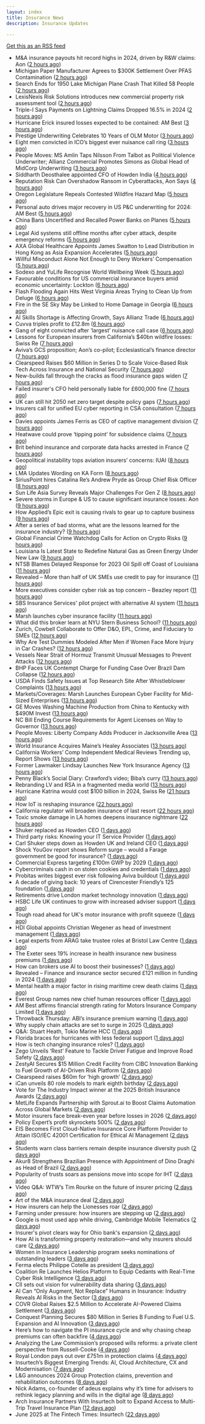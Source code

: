 ```yaml
---
layout: index
title: Insurance News
description: Insurance Updates

---
```


[Get this as an RSS feed](/insurance.rss)

<!-- news_marker starts -->
- M&A insurance payouts hit record highs in 2024, driven by R&W claims: Aon ([2 hours ago](https://www.reinsurancene.ws/ma-insurance-payouts-hit-record-highs-in-2024-driven-by-rw-claims-aon/))
- Michigan Paper Manufacturer Agrees to $300K Settlement Over PFAS Contamination ([2 hours ago](https://www.insurancejournal.com/news/midwest/2025/06/27/829444.htm))
- Search Ends for 1950 Lake Michigan Plane Crash That Killed 58 People ([2 hours ago](https://www.insurancejournal.com/news/midwest/2025/06/27/829439.htm))
- LexisNexis Risk Solutions introduces new commercial property risk assessment tool ([2 hours ago](https://www.reinsurancene.ws/lexisnexis-risk-solutions-introduces-new-commercial-property-risk-assessment-tool/))
- Triple-I Says Payments on Lightning Claims Dropped 16.5% in 2024 ([2 hours ago](https://www.insurancejournal.com/news/national/2025/06/27/829432.htm))
- Hurricane Erick insured losses expected to be contained: AM Best ([3 hours ago](https://www.reinsurancene.ws/hurricane-erick-insured-losses-expected-to-be-contained-am-best/))
- Prestige Underwriting Celebrates 10 Years of OLM Motor ([3 hours ago](https://insurance-edge.net/2025/06/27/prestige-underwriting-celebrates-10-years-of-olm-motor/))
- Eight men convicted in ICO’s biggest ever nuisance call ring ([3 hours ago](https://insurance-edge.net/2025/06/27/eight-men-convicted-in-icos-biggest-ever-nuisance-call-ring/))
- People Moves: MS Amlin Taps Nilsson From Talbot as Political Violence Underwriter; Allianz Commercial Promotes Simons as Global Head of MidCorp Underwriting ([3 hours ago](https://www.insurancejournal.com/news/international/2025/06/27/829424.htm))
- Siddharth Deosthalee appointed CFO of Howden India ([4 hours ago](https://www.reinsurancene.ws/siddharth-deosthalee-appointed-cfo-of-howden-india/))
- Reputation Risk Can Overshadow Ransom in Cyberattacks, Aon Says ([4 hours ago](https://www.insurancejournal.com/news/national/2025/06/27/829422.htm))
- Oregon Legislature Repeals Contested Wildfire Hazard Map ([5 hours ago](https://www.insurancejournal.com/news/west/2025/06/27/829417.htm))
- Personal auto drives major recovery in US P&C underwriting for 2024: AM Best ([5 hours ago](https://www.reinsurancene.ws/personal-auto-drives-major-recovery-in-us-pc-underwriting-for-2024-am-best/))
- China Bans Uncertified and Recalled Power Banks on Planes ([5 hours ago](https://www.insurancejournal.com/news/international/2025/06/27/829412.htm))
- Legal Aid systems still offline months after cyber attack, despite emergency reforms ([5 hours ago](https://www.insurancebusinessmag.com/uk/news/cyber/legal-aid-systems-still-offline-months-after-cyber-attack-despite-emergency-reforms-540768.aspx))
- AXA Global Healthcare Appoints James Swatton to Lead Distribution in Hong Kong as Asia Expansion Accelerates ([5 hours ago](https://www.insurtechinsights.com/axa-global-healthcare-appoints-james-swatton-to-lead-distribution-in-hong-kong-as-asia-expansion-accelerates/))
- Willful Misconduct Alone Not Enough to Deny Workers’ Compensation ([5 hours ago](https://www.insurancejournal.com/news/east/2025/06/27/829407.htm))
- Sodexo and YuLife Recognise World Wellbeing Week ([5 hours ago](https://insurance-edge.net/2025/06/27/sodexo-and-yulife-recognise-world-wellbeing-week/))
- Favourable conditions for US commercial insurance buyers amid economic uncertainty: Lockton ([6 hours ago](https://www.reinsurancene.ws/favourable-conditions-for-us-commercial-insurance-buyers-amid-economic-uncertainty-lockton/))
- Flash Flooding Again Hits West Virginia Areas Trying to Clean Up from Deluge ([6 hours ago](https://www.insurancejournal.com/news/southeast/2025/06/27/829403.htm))
- Fire in the SE Sky May be Linked to Home Damage in Georgia ([6 hours ago](https://www.insurancejournal.com/news/southeast/2025/06/27/829399.htm))
- AI Skills Shortage is Affecting Growth, Says Allianz Trade ([6 hours ago](https://insurance-edge.net/2025/06/27/ai-skills-shortage-is-affecting-growth-says-allianz-trade/))
- Cuvva triples profit to £12.8m ([6 hours ago](https://www.postonline.co.uk/personal/7958033/cuvva-triples-profit-to-%C2%A3128m))
- Gang of eight convicted after ‘largest’ nuisance call case ([6 hours ago](https://www.postonline.co.uk/news/7958035/gang-of-eight-convicted-after-largest-nuisance-call-case))
- Lessons for European insurers from California’s $40bn wildfire losses: Swiss Re ([7 hours ago](https://www.reinsurancene.ws/lessons-for-european-insurers-from-californias-40bn-wildfire-losses-swiss-re/))
- Aviva’s GCS proposition; Aon’s co-pilot; Ecclesiastical’s finance director ([7 hours ago](https://www.postonline.co.uk/news/7958002/aviva%E2%80%99s-gcs-proposition-aon%E2%80%99s-co-pilot-ecclesiastical%E2%80%99s-finance-director))
- Clearspeed Raises $60 Million in Series D to Scale Voice-Based Risk Tech Across Insurance and National Security ([7 hours ago](https://www.insurtechinsights.com/clearspeed-raises-60-million-in-series-d-to-scale-voice-based-risk-tech-across-insurance-and-national-security/))
- New-builds fall through the cracks as flood insurance gaps widen ([7 hours ago](https://www.insurancebusinessmag.com/uk/news/catastrophe/newbuilds-fall-through-the-cracks-as-flood-insurance-gaps-widen-540739.aspx))
- Failed insurer's CFO held personally liable for £600,000 fine ([7 hours ago](https://www.insurancebusinessmag.com/uk/news/breaking-news/failed-insurers-cfo-held-personally-liable-for-600000-fine-540737.aspx))
- UK can still hit 2050 net zero target despite policy gaps ([7 hours ago](https://www.insurancebusinessmag.com/uk/news/breaking-news/uk-can-still-hit-2050-net-zero-target-despite-policy-gaps-540736.aspx))
- Insurers call for unified EU cyber reporting in CSA consultation ([7 hours ago](https://www.insurancebusinessmag.com/uk/news/cyber/insurers-call-for-unified-eu-cyber-reporting-in-csa-consultation-540735.aspx))
- Davies appoints James Ferris as CEO of captive management division ([7 hours ago](https://www.insurancebusinessmag.com/uk/news/breaking-news/davies-appoints-james-ferris-as-ceo-of-captive-management-division-540734.aspx))
- Heatwave could prove ‘tipping point’ for subsidence claims ([7 hours ago](https://www.postonline.co.uk/news/7958032/heatwave-could-prove-%E2%80%98tipping-point%E2%80%99-for-subsidence-claims))
- Brit behind insurance and corporate data hacks arrested in France ([7 hours ago](https://www.insurancebusinessmag.com/uk/news/cyber/brit-behind-insurance-and-corporate-data-hacks-arrested-in-france-540732.aspx))
- Geopolitical instability tops aviation insurers’ concerns: IUAI ([8 hours ago](https://www.reinsurancene.ws/geopolitical-instability-tops-aviation-insurers-concerns-iuai/))
- LMA Updates Wording on KA Form ([8 hours ago](https://insurance-edge.net/2025/06/27/lma-updates-wording-on-ka-form/))
- SiriusPoint hires Catalina Re’s Andrew Pryde as Group Chief Risk Officer ([8 hours ago](https://www.reinsurancene.ws/siriuspoint-hires-catalina-res-andrew-pryde-as-group-chief-risk-officer/))
- Sun Life Asia Survey Reveals Major Challenges For Gen Z ([8 hours ago](https://insurance-edge.net/2025/06/27/sun-life-asia-survey-reveals-major-challenges-for-gen-z/))
- Severe storms in Europe & US to cause significant insurance losses: Aon ([9 hours ago](https://www.reinsurancene.ws/severe-storms-in-europe-us-to-cause-significant-insurance-losses-aon/))
- How Applied’s Epic exit is causing rivals to gear up to capture business ([9 hours ago](https://www.postonline.co.uk/news/7958023/how-applied%E2%80%99s-epic-exit-is-causing-rivals-to-gear-up-to-capture-business))
- After a series of bad storms, what are the lessons learned for the insurance industry? ([9 hours ago](https://www.insurancebusinessmag.com/uk/tv/after-a-series-of-bad-storms-what-are-the-lessons-learned-for-the-insurance-industry-540721.aspx))
- Global Financial Crime Watchdog Calls for Action on Crypto Risks ([9 hours ago](https://www.insurancejournal.com/news/international/2025/06/27/829394.htm))
- Louisiana Is Latest State to Redefine Natural Gas as Green Energy Under New Law ([9 hours ago](https://www.insurancejournal.com/news/southcentral/2025/06/27/829383.htm))
- NTSB Blames Delayed Response for 2023 Oil Spill off Coast of Louisiana ([11 hours ago](https://www.insurancejournal.com/news/southcentral/2025/06/27/829379.htm))
- Revealed – More than half of UK SMEs use credit to pay for insurance ([11 hours ago](https://www.insurancebusinessmag.com/uk/news/sme/revealed--more-than-half-of-uk-smes-use-credit-to-pay-for-insurance-540714.aspx))
- More executives consider cyber risk as top concern – Beazley report ([11 hours ago](https://www.insurancebusinessmag.com/uk/news/cyber/more-executives-consider-cyber-risk-as-top-concern--beazley-report-540713.aspx))
- SBS Insurance Services' pilot project with alternative AI system ([11 hours ago](https://www.insurancebusinessmag.com/uk/news/claims/sbs-insurance-services-pilot-project-with-alternative-ai-system-540710.aspx))
- Marsh launches cyber insurance facility ([11 hours ago](https://www.insurancebusinessmag.com/uk/news/cyber/marsh-launches-cyber-insurance-facility-540707.aspx))
- What did this broker learn at NYU Stern Business School? ([11 hours ago](https://www.insurancebusinessmag.com/uk/news/breaking-news/what-did-this-broker-learn-at-nyu-stern-business-school-540702.aspx))
- Zurich, Cowbell Collaborate to Offer D&O, EPL, Crime, and Fiduciary to SMEs ([12 hours ago](https://www.insurancejournal.com/news/national/2025/06/27/829358.htm))
- Why Are Test Dummies Modeled After Men if Women Face More Injury in Car Crashes? ([12 hours ago](https://www.insurancejournal.com/news/national/2025/06/27/829366.htm))
- Vessels Near Strait of Hormuz Transmit Unusual Messages to Prevent Attacks ([12 hours ago](https://www.insurancejournal.com/news/international/2025/06/27/829339.htm))
- BHP Faces UK Contempt Charge for Funding Case Over Brazil Dam Collapse ([12 hours ago](https://www.insurancejournal.com/news/international/2025/06/27/829320.htm))
- USDA Finds Safety Issues at Top Research Site After Whistleblower Complaints ([13 hours ago](https://www.insurancejournal.com/news/national/2025/06/27/829357.htm))
- Markets/Coverages: Marsh Launches European Cyber Facility for Mid-Sized Enterprises ([13 hours ago](https://www.insurancejournal.com/news/international/2025/06/27/829329.htm))
- GE Moves Washing Machine Production from China to Kentucky with $490M Invest ([13 hours ago](https://www.insurancejournal.com/news/southeast/2025/06/27/829374.htm))
- NC Bill Ending Course Requirements for Agent Licenses on Way to Governor ([13 hours ago](https://www.insurancejournal.com/news/southeast/2025/06/27/829331.htm))
- People Moves: Liberty Company Adds Producer in Jacksonville Area ([13 hours ago](https://www.insurancejournal.com/news/southeast/2025/06/27/829371.htm))
- World Insurance Acquires Maine’s Healey Associates ([13 hours ago](https://www.insurancejournal.com/news/east/2025/06/27/829128.htm))
- California Workers’ Comp Independent Medical Reviews Trending up, Report Shows ([13 hours ago](https://www.insurancejournal.com/news/west/2025/06/27/829352.htm))
- Former Lawmaker Lindsay Launches New York Insurance Agency ([13 hours ago](https://www.insurancejournal.com/news/east/2025/06/27/829277.htm))
- Penny Black’s Social Diary: Crawford’s video; Biba’s curry ([13 hours ago](https://www.postonline.co.uk/people/7957820/penny-black%E2%80%99s-social-diary-crawford%E2%80%99s-video-biba%E2%80%99s-curry))
- Rebranding LV and RSA in a fragmented media world ([13 hours ago](https://www.postonline.co.uk/personal/7957983/rebranding-lv-and-rsa-in-a-fragmented-media-world))
- Hurricane Katrina would cost $100 billion in 2024, Swiss Re ([21 hours ago](https://www.dig-in.com/news/hurricane-katrina-would-cost-100-billion-in-2024-swiss-re))
- How IoT is reshaping insurance ([22 hours ago](https://www.dig-in.com/opinion/how-internet-of-things-is-reshaping-insurance))
- California regulator will broaden insurance of last resort ([22 hours ago](https://www.dig-in.com/news/california-regulator-will-broaden-insurance-of-last-resort))
- Toxic smoke damage in LA homes deepens insurance nightmare ([22 hours ago](https://www.dig-in.com/articles/toxic-smoke-damage-in-la-homes-deepens-insurance-nightmare))
- Shuker replaced as Howden CEO ([1 days ago](https://www.insurancebusinessmag.com/uk/news/breaking-news/shuker-replaced-as-howden-ceo-540607.aspx))
- Third party risks: Knowing your IT Service Provider ([1 days ago](https://www.insurancebusinessmag.com/uk/news/cyber/third-party-risks-knowing-your-it-service-provider-540602.aspx))
- Carl Shuker steps down as Howden UK and Ireland CEO ([1 days ago](https://www.postonline.co.uk/news/7958018/carl-shuker-steps-down-as-howden-uk-and-ireland-ceo))
- Shock YouGov report shows Reform surge – would a Farage government be good for insurance? ([1 days ago](https://www.insurancebusinessmag.com/uk/news/breaking-news/shock-yougov-report-shows-reform-surge--would-a-farage-government-be-good-for-insurance-540586.aspx))
- Commercial Express targeting £100m GWP by 2029 ([1 days ago](https://www.postonline.co.uk/commercial/7957991/commercial-express-targeting-%C2%A3100m-gwp-by-2029))
- Cybercriminals cash in on stolen cookies and credentials ([1 days ago](https://www.insurancebusinessmag.com/uk/news/breaking-news/cybercriminals-cash-in-on-stolen-cookies-and-credentials-540627.aspx))
- Probitas writes biggest ever risk following Aviva buildout ([1 days ago](https://www.postonline.co.uk/commercial/7958003/probitas-writes-biggest-ever-risk-following-aviva-buildout))
- A decade of giving back: 10 years of Cirencester Friendly’s 125 foundation ([1 days ago](https://ifamagazine.com/a-decade-of-giving-back-10-years-of-cirencester-friendlys-125-foundation/))
- Retirements drive London market technology innovation ([1 days ago](https://www.postonline.co.uk/technology/7957993/retirements-drive-london-market-technology-innovation))
- HSBC Life UK continues to grow with increased adviser support ([1 days ago](https://ifamagazine.com/hsbc-life-uk-continues-to-grow-with-increased-adviser-support/))
- Tough road ahead for UK's motor insurance with profit squeeze ([1 days ago](https://www.insurancebusinessmag.com/uk/news/auto-motor/tough-road-ahead-for-uks-motor-insurance-with-profit-squeeze-540573.aspx))
- HDI Global appoints Christian Wegener as head of investment management ([1 days ago](https://www.insurancebusinessmag.com/uk/news/breaking-news/hdi-global-appoints-christian-wegener-as-head-of-investment-management-540572.aspx))
- Legal experts from ARAG take trustee roles at Bristol Law Centre ([1 days ago](https://www.insurancebusinessmag.com/uk/news/breaking-news/legal-experts-from-arag-take-trustee-roles-at-bristol-law-centre-540571.aspx))
- The Exeter sees 19% increase in health insurance new business premiums ([1 days ago](https://ifamagazine.com/the-exeter-sees-19-increase-in-health-insurance-new-business-premiums/))
- How can brokers use AI to boost their businesses? ([1 days ago](https://www.insurancebusinessmag.com/uk/tv/how-can-brokers-use-ai-to-boost-their-businesses-540567.aspx))
- Revealed – Finance and insurance sector secured £121 million in funding in 2024 ([1 days ago](https://www.insurancebusinessmag.com/uk/news/breaking-news/revealed--finance-and-insurance-sector-secured-121-million-in-funding-in-2024-540557.aspx))
- Mental health a major factor in rising maritime crew death claims ([1 days ago](https://www.insurancebusinessmag.com/uk/news/marine/mental-health-a-major-factor-in-rising-maritime-crew-death-claims-540555.aspx))
- Everest Group names new chief human resources officer ([1 days ago](https://www.insurancebusinessmag.com/uk/news/breaking-news/everest-group-names-new-chief-human-resources-officer-540549.aspx))
- AM Best affirms financial strength rating for Motors Insurance Company Limited ([1 days ago](https://www.insurancebusinessmag.com/uk/news/auto-motor/am-best-affirms-financial-strength-rating-for-motors-insurance-company-limited-540546.aspx))
- Throwback Thursday: ABI’s insurance premium warning ([1 days ago](https://www.postonline.co.uk/personal/7956732/throwback-thursday-abi%E2%80%99s-insurance-premium-warning))
- Why supply chain attacks are set to surge in 2025 ([1 days ago](https://www.postonline.co.uk/technology/7957905/why-supply-chain-attacks-are-set-to-surge-in-2025))
- Q&A: Stuart Heath, Tokio Marine HCC ([1 days ago](https://www.postonline.co.uk/lloyd%E2%80%99slondon/7957582/qa-stuart-heath-tokio-marine-hcc))
- Florida braces for hurricanes with less federal support ([1 days ago](https://www.dig-in.com/news/florida-braces-for-hurricanes-with-less-federal-support))
- How is tech changing insurance roles? ([1 days ago](https://www.dig-in.com/news/how-is-tech-changing-insurance-roles))
- Zego Unveils ‘Rest’ Feature to Tackle Driver Fatigue and Improve Road Safety ([2 days ago](https://www.insurtechinsights.com/zego-unveils-rest-feature-to-tackle-driver-fatigue-and-improve-road-safety/))
- ZestyAI Secures $15 Million Credit Facility from CIBC Innovation Banking to Fuel Growth of AI-Driven Risk Platform ([2 days ago](https://www.insurtechinsights.com/zestyai-secures-15-million-credit-facility-from-cibc-innovation-banking-to-fuel-growth-of-ai-driven-risk-platform/))
- Clearspeed raises $60m for ‘high growth’ ([2 days ago](https://www.postonline.co.uk/technology/7958000/clearspeed-raises-60m-for-%E2%80%98high-growth%E2%80%99))
- iCan unveils 80 role models to mark eighth birthday ([2 days ago](https://www.postonline.co.uk/people/7958001/ican-unveils-80-role-models-to-mark-eighth-birthday))
- Vote for The Industry Impact winner at the 2025 British Insurance Awards ([2 days ago](https://www.postonline.co.uk/commercial/7957980/vote-for-the-industry-impact-winner-at-the-2025-british-insurance-awards))
- MetLife Expands Partnership with Sprout.ai to Boost Claims Automation Across Global Markets ([2 days ago](https://www.insurtechinsights.com/metlife-expands-partnership-with-sprout-ai-to-boost-claims-automation-across-global-markets/))
- Motor insurers face break-even year before losses in 2026 ([2 days ago](https://www.postonline.co.uk/personal/7957998/motor-insurers-face-break-even-year-before-losses-in-2026))
- Policy Expert’s profit skyrockets 500% ([2 days ago](https://www.postonline.co.uk/news/7957999/policy-expert%E2%80%99s-profit-skyrockets-500))
- EIS Becomes First Cloud-Native Insurance Core Platform Provider to Attain ISO/IEC 42001 Certification for Ethical AI Management ([2 days ago](https://www.insurtechinsights.com/eis-becomes-first-cloud-native-insurance-core-platform-provider-to-attain-iso-iec-42001-certification-for-ethical-ai-management/))
- Students warn class barriers remain despite insurance diversity push ([2 days ago](https://www.postonline.co.uk/people/7957987/students-warn-class-barriers-remain-despite-insurance-diversity-push))
- Akur8 Strengthens Brazilian Presence with Appointment of Dino Draghi as Head of Brazil ([2 days ago](https://www.insurtechinsights.com/akur8-strengthens-brazilian-presence-with-appointment-of-dino-draghi-as-head-of-brazil/))
- Popularity of trusts soars as pensions move into scope for IHT ([2 days ago](https://ifamagazine.com/popularity-of-trusts-soars-as-pensions-move-into-scope-for-iht/))
- Video Q&A: WTW’s Tim Rourke on the future of insurer pricing ([2 days ago](https://www.postonline.co.uk/market-access/technology/7957884/video-qa-wtw%E2%80%99s-tim-rourke-on-the-future-of-insurer-pricing))
- Art of the M&A insurance deal ([2 days ago](https://www.postonline.co.uk/commercial/7957730/art-of-the-ma-insurance-deal))
- How insurers can help the Lionesses roar ([2 days ago](https://www.postonline.co.uk/claims/7957499/how-insurers-can-help-the-lionesses-roar))
- Farming under pressure: how insurers are stepping up ([2 days ago](https://www.postonline.co.uk/commercial/7957860/farming-under-pressure-how-insurers-are-stepping-up))
- Google is most used app while driving, Cambridge Mobile Telematics ([2 days ago](https://www.dig-in.com/news/google-most-used-while-driving-cambridge-mobile-telematics))
- Insurer's pivot clears way for Ohio bank's expansion ([2 days ago](https://www.dig-in.com/news/insurers-pivot-clears-way-for-ohio-banks-expansion))
- How AI is transforming property restoration—and why insurers should care ([2 days ago](https://www.dig-in.com/opinion/how-ai-is-transforming-property-restoration))
- Women in Insurance Leadership program seeks nominations of outstanding leaders ([3 days ago](https://www.dig-in.com/news/2025-women-in-insurance-leadership-nominations-open))
- Ferma elects Philippe Cotelle as president ([3 days ago](https://www.postonline.co.uk/risk-management/7957992/ferma-elects-philippe-cotelle-as-president))
- Coalition Re Launches Helios Platform to Equip Cedants with Real-Time Cyber Risk Intelligence ([3 days ago](https://www.insurtechinsights.com/coalition-re-launches-helios-platform-to-equip-cedants-with-real-time-cyber-risk-intelligence/))
- CII sets out vision for vulnerability data sharing ([3 days ago](https://ifamagazine.com/cii-sets-out-vision-for-vulnerability-data-sharing/))
- AI Can “Only Augment, Not Replace” Humans in Insurance: Industry Reveals AI Risks in the Sector ([3 days ago](https://thefintechtimes.com/ai-can-only-augment-not-replace-humans-in-insurance-industry-reveals-ai-risks-in-the-sector/))
- COVR Global Raises $2.5 Million to Accelerate AI-Powered Claims Settlement ([3 days ago](https://www.insurtechinsights.com/covr-global-raises-2-5-million-to-accelerate-ai-powered-claims-settlement/))
- Conquest Planning Secures $80 Million in Series B Funding to Fuel U.S. Expansion and AI Innovation ([3 days ago](https://www.insurtechinsights.com/conquest-planning-secures-80-million-in-series-b-funding-to-fuel-u-s-expansion-and-ai-innovation/))
- Here’s how to navigate the PI insurance cycle and why chasing cheap premiums can often backfire ([4 days ago](https://ifamagazine.com/advisers-heres-how-to-navigate-the-pi-insurance-cycle-and-why-chasing-cheap-premiums-can-often-backfire/))
- Analyzing the Law Commission’s proposed wills reforms: a private client perspective from Russell-Cooke ([4 days ago](https://ifamagazine.com/analyzing-the-law-commissions-proposed-wills-reforms-a-private-client-perspective-from-russell-cooke/))
- Royal London pays out over £751m in protection claims ([4 days ago](https://ifamagazine.com/royal-london-pays-out-over-751m-in-protection-claims/))
- Insurtech’s Biggest Emerging Trends: AI, Cloud Architecture, CX and Modernisation ([7 days ago](https://thefintechtimes.com/insurtech-biggest-emerging-trends-ai-cloud-architecture-cx-and-data/))
- L&G announces 2024 Group Protection claims, prevention and rehabilitation outcomes ([8 days ago](https://ifamagazine.com/lg-announces-2024-group-protection-claims-prevention-and-rehabilitation-outcomes/))
- Nick Adams, co-founder of adeus explains why it’s time for advisers to rethink legacy planning and wills in the digital age ([8 days ago](https://ifamagazine.com/nick-adams-co-founder-of-adeus-explains-why-its-time-for-advisers-to-rethink-legacy-planning-and-wills-in-the-digital-age/))
- Arch Insurance Partners With Insurtech bolt to Expand Access to Multi-Trip Travel Insurance Plan ([12 days ago](https://thefintechtimes.com/arch-insurance-partners-with-insurtech-bolt-to-expand-access-to-multi-trip-travel-insurance-plan/))
- June 2025 at The Fintech Times: Insurtech ([22 days ago](https://thefintechtimes.com/june-2025-at-the-fintech-times-insurtech/))

<!-- news_marker ends -->